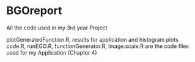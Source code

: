 # BGOreport
All the code used in my 3rd year Project


plotGeneratedFunction.R,
results for application and histogram plots code.R,	
runEGO.R, 
functionGenerator.R,
image.scale.R	are the code files used for my Application 
(Chapter 4)
